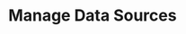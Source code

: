 ---
title: "Manage Data Sources"
url: /data-hub/data-hub-catalog/manage-data-sources/
weight: 30
---